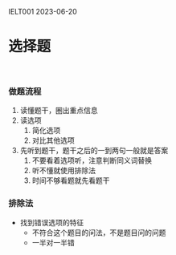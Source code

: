IELT001 2023-06-20
# 选择题


<br/>

### 做题流程

1. 读懂题干，圈出重点信息
2. 读选项
	1. 简化选项
	2. 对比其他选项
3. 先听到题干，题干之后的一到两句一般就是答案
	1. 不要看着选项听，注意判断同义词替换
	2. 听不懂就使用排除法
	3. 时间不够看题就先看题干

### 排除法

- 找到错误选项的特征
	- 不符合这个题目的问法，不是题目问的问题
	- 一半对一半错